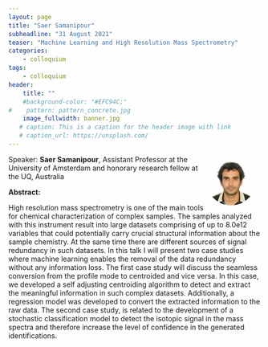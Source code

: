 ```yaml
---
layout: page
title: "Saer Samanipour"
subheadline: "31 August 2021"
teaser: "Machine Learning and High Resolution Mass Spectrometry"
categories:
    - colloquium
tags:
    - colloquium
header:
    title: ""
    #background-color: "#EFC94C;"
#    pattern: pattern_concrete.jpg
    image_fullwidth: banner.jpg
   # caption: This is a caption for the header image with link
   # caption_url: https://unsplash.com/
---
```


 <img src="../../people/SaerSamanipour2.jpeg"
     alt="SaerSamanipour"
     width="100"
     style="float: right; margin-right: 10px; border-radius:50%;" />


Speaker: **Saer Samanipour**, Assistant Professor at the University of Amsterdam and honorary research fellow at the UQ, Australia

**Abstract:** <br/>

High resolution mass spectrometry is one of the main tools for chemical characterization of complex samples. The samples analyzed with this instrument result into large datasets comprising of up to 8.0e12 variables that could potentially carry crucial structural information about the sample chemistry. At the same time there are different sources of signal redundancy in such datasets. In this talk I will present two case studies where machine learning enables the removal of the data redundancy without any information loss. The first case study will discuss the seamless conversion from the profile mode to centroided and vice versa. In this case, we developed a self adjusting centroiding algorithm to detect and extract the meaningful information in such complex datasets. Additionally, a regression model was developed to convert the extracted information to the raw data. The second case study, is related to the development of a stochastic classification model to detect the isotopic signal in the mass spectra and therefore increase the level of confidence in the generated identifications.


<!-- 
<a class="radius button small" href="https://drive.google.com/file/d/1IZsF5hh3TPpZmp9DtmgYR6JJNX6vZsoL/view?usp=sharing">Watch Back ›</a>
-->
[1]: https://bereau.group/
[2]: /blog/
[9]: /contact/
[3]:https://github.com/undark-lab/swyft
[4]:https://arxiv.org/abs/2011.13951
[5]:http://www.mathben.com/
[6]:https://pubs.acs.org/doi/10.1021/acs.jctc.0c00981
[7]:https://github.com/Ensing-Laboratory/FABULOUS
